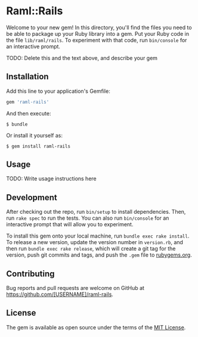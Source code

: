 # Raml::Rails

Welcome to your new gem! In this directory, you'll find the files you need to be able to package up your Ruby library into a gem. Put your Ruby code in the file `lib/raml/rails`. To experiment with that code, run `bin/console` for an interactive prompt.

TODO: Delete this and the text above, and describe your gem

## Installation

Add this line to your application's Gemfile:

```ruby
gem 'raml-rails'
```

And then execute:

    $ bundle

Or install it yourself as:

    $ gem install raml-rails

## Usage

TODO: Write usage instructions here

## Development

After checking out the repo, run `bin/setup` to install dependencies. Then, run `rake spec` to run the tests. You can also run `bin/console` for an interactive prompt that will allow you to experiment.

To install this gem onto your local machine, run `bundle exec rake install`. To release a new version, update the version number in `version.rb`, and then run `bundle exec rake release`, which will create a git tag for the version, push git commits and tags, and push the `.gem` file to [rubygems.org](https://rubygems.org).

## Contributing

Bug reports and pull requests are welcome on GitHub at https://github.com/[USERNAME]/raml-rails.


## License

The gem is available as open source under the terms of the [MIT License](http://opensource.org/licenses/MIT).


